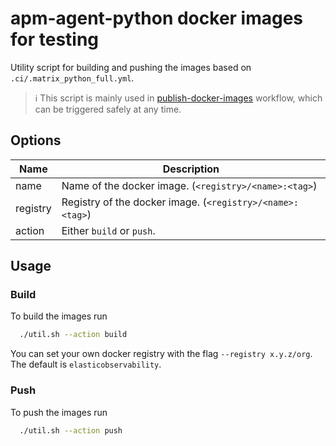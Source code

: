 # apm-agent-python docker images for testing

Utility script for building and pushing the images based on `.ci/.matrix_python_full.yml`.

> :information_source: This script is mainly used in [publish-docker-images](https://github.com/elastic/apm-agent-python/actions/workflows/build-images.yml) workflow,
which can be triggered safely at any time.

## Options

| Name     | Description                                               |
|----------|-----------------------------------------------------------|
| name     | Name of the docker image. (`<registry>/<name>:<tag>`)     |
| registry | Registry of the docker image. (`<registry>/<name>:<tag>`) |
| action   | Either `build` or `push`.                                 |

## Usage

### Build

To build the images run

```bash
  ./util.sh --action build
```

You can set your own docker registry with the flag `--registry x.y.z/org`. The default is `elasticobservability`.

### Push

To push the images run

```bash
  ./util.sh --action push
```
